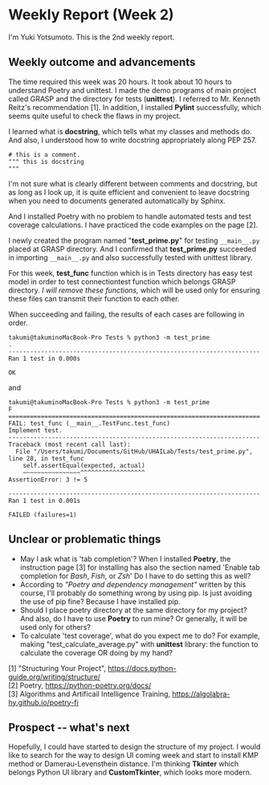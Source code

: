 # Weekly Report (Week 2)  
I'm Yuki Yotsumoto. This is the 2nd weekly report.

## Weekly outcome and advancements  
The time required this week was 20 hours. It took about 10 hours to understand Poetry and unittest. I made the demo programs of main project called GRASP and the directory for tests (**unittest**). I referred to Mr. Kenneth Reitz's recommendation [1]. In addition, I installed **Pylint** successfully, which seems quite useful to check the flaws in my project.

I learned what is **docstring**, which tells what my classes and methods do. And also, I understood how to write docstring appropriately along PEP 257.

```
# this is a comment.
""" this is docstring
"""
```
I'm not sure what is clearly different between comments and docstring, but as long as I look up, it is quite efficient and convenient to leave docstring when you need to documents generated automatically by Sphinx.

And I installed Poetry with no problem to handle automated tests and test coverage calculations. I have practiced the code examples on the page [2].    

I newly created the program named "**test_prime.py**" for testing ```__main__.py``` placed at GRASP directory. And I confirmed that **test_prime.py** succeeded in importing ```__main__.py``` and also successfully tested with unittest library.  

For this week, **test_func** function which is in Tests directory has easy test model in order to test connectiontest function which belongs GRASP directory. *I will remove these functions,* which will be used only for ensuring these files can transmit their function to each other.  

When succeeding and failing, the results of each cases are following in order.  
```
takumi@takuminoMacBook-Pro Tests % python3 -m test_prime
.
----------------------------------------------------------------------
Ran 1 test in 0.000s

OK
```  
and  
```
takumi@takuminoMacBook-Pro Tests % python3 -m test_prime
F
======================================================================
FAIL: test_func (__main__.TestFunc.test_func)
Implement test.
----------------------------------------------------------------------
Traceback (most recent call last):
  File "/Users/takumi/Documents/GitHub/UHAILab/Tests/test_prime.py", line 28, in test_func
    self.assertEqual(expected, actual)
    ~~~~~~~~~~~~~~~~^^^^^^^^^^^^^^^^^^
AssertionError: 3 != 5

----------------------------------------------------------------------
Ran 1 test in 0.001s

FAILED (failures=1)
```  

## Unclear or problematic things  
- May I ask what is 'tab completion'? When I installed **Poetry**, the instruction page [3] for installing has also the section named 'Enable tab completion for *Bash*, *Fish*, or *Zsh*' Do I have to do setting this as well?  
- According to *"Poetry and dependency management"* written by this course, I'll probably do something wrong by using pip. Is just avoiding the use of pip fine? Because I have installed pip.  
- Should I place poetry directory at the same directory for my project? And also, do I have to use **Poetry** to run mine? Or generally, it will be used only for others?
- To calculate 'test coverage', what do you expect me to do? For example, making "test_calculate_average.py" with **unittest** library: the function to calculate the coverage OR doing by my hand?

[1] "Structuring Your Project", https://docs.python-guide.org/writing/structure/  
[2] Poetry, https://python-poetry.org/docs/  
[3] Algorithms and Artificail Intelligence Training, https://algolabra-hy.github.io/poetry-fi  

## Prospect -- what's next  
Hopefully, I could have started to design the structure of my project. I would like to search for the way to design UI coming week and start to install KMP method or Damerau-Levensthein distance. I'm thinking **Tkinter** which belongs Python UI library and **CustomTkinter**, which looks more modern.